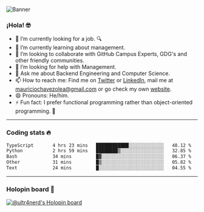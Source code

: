 ![Banner](banner.gif)

### ¡Hola! 🤓

- 🔭 I’m currently looking for a job. 🔍
- 🌱 I’m currently learning about management.
- 👯 I’m looking to collaborate with GitHub Campus Experts, GDG's and other friendly communities.
- 🤔 I’m looking for help with Management.
- 💬 Ask me about Backend Engineering and Computer Science.
- 📫 How to reach me: Find me on [Twitter](https://twitter.com/ultr4nerd) or [LinkedIn](https://www.linkedin.com/in/ultr4nerd), mail me at [mauriciochavezolea@gmail.com](mailto:mauriciochavezolea@gmail.com) or go check my own [website](https://mauriciochavez.dev).
- 😄 Pronouns: He/him. 
- ⚡ Fun fact: I prefer functional programming rather than object-oriented programming. 🤭
---

### Coding stats 🔥

<!--START_SECTION:waka-->

```txt
TypeScript       4 hrs 23 mins   ████████████░░░░░░░░░░░░░   48.12 %
Python           2 hrs 59 mins   ████████▒░░░░░░░░░░░░░░░░   32.85 %
Bash             34 mins         █▓░░░░░░░░░░░░░░░░░░░░░░░   06.37 %
Other            31 mins         █▒░░░░░░░░░░░░░░░░░░░░░░░   05.82 %
Text             24 mins         █░░░░░░░░░░░░░░░░░░░░░░░░   04.55 %
```

<!--END_SECTION:waka-->

---

### Holopin board 🦖

[![@ultr4nerd's Holopin board](https://holopin.me/ultr4nerd)](https://holopin.io/@ultr4nerd)
